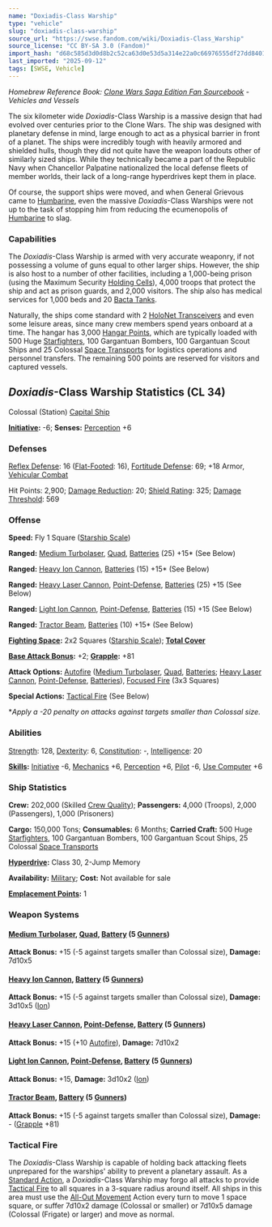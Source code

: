 ```yaml
---
name: "Doxiadis-Class Warship"
type: "vehicle"
slug: "doxiadis-class-warship"
source_url: "https://swse.fandom.com/wiki/Doxiadis-Class_Warship"
source_license: "CC BY-SA 3.0 (Fandom)"
import_hash: "d68c585d3d0d8b2c52ca63d0e53d5a314e22a0c66976555df27dd8401d75b04c"
last_imported: "2025-09-12"
tags: [SWSE, Vehicle]
---
```

*Homebrew Reference Book: [Clone Wars Saga Edition Fan Sourcebook](https://swse.fandom.com/wiki/Clone_Wars_Saga_Edition_Fan_Sourcebook) - Vehicles and Vessels*

The six kilometer wide *Doxiadis*-Class Warship is a massive design that had evolved over centuries prior to the Clone Wars. The ship was designed with planetary defense in mind, large enough to act as a physical barrier in front of a planet. The ships were incredibly tough with heavily armored and shielded hulls, though they did not quite have the weapon loadouts other of similarly sized ships. While they technically became a part of the Republic Navy when Chancellor Palpatine nationalized the local defense fleets of member worlds, their lack of a long-range hyperdrives kept them in place.

Of course, the support ships were moved, and when General Grievous came to [Humbarine](https://swse.fandom.com/wiki/Humbarine), even the massive *Doxiadis*-Class Warships were not up to the task of stopping him from reducing the ecumenopolis of [Humbarine](https://swse.fandom.com/wiki/Humbarine) to slag.

### Capabilities
The *Doxiadis*-Class Warship is armed with very accurate weaponry, if not possessing a volume of guns equal to other larger ships. However, the ship is also host to a number of other facilities, including a 1,000-being prison (using the Maximum Security [Holding Cells](https://swse.fandom.com/wiki/Holding_Cells)), 4,000 troops that protect the ship and act as prison guards, and 2,000 visitors. The ship also has medical services for 1,000 beds and 20 [Bacta Tanks](https://swse.fandom.com/wiki/Bacta_Tanks).

Naturally, the ships come standard with 2 [HoloNet Transceivers](https://swse.fandom.com/wiki/HoloNet_Transceivers) and even some leisure areas, since many crew members spend years onboard at a time. The hangar has 3,000 [Hangar Points](https://swse.fandom.com/wiki/Hangar_Points), which are typically loaded with 500 Huge [Starfighters](https://swse.fandom.com/wiki/Starfighters), 100 Gargantuan Bombers, 100 Gargantuan Scout Ships and 25 Colossal [Space Transports](https://swse.fandom.com/wiki/Space_Transports) for logistics operations and personnel transfers. The remaining 500 points are reserved for visitors and captured vessels.

## *Doxiadis*-Class Warship Statistics (CL 34)
Colossal (Station) [Capital Ship](https://swse.fandom.com/wiki/Capital_Ship)

**[Initiative](https://swse.fandom.com/wiki/Initiative):** -6; **Senses:** [Perception](https://swse.fandom.com/wiki/Perception) +6
### Defenses
[Reflex Defense](https://swse.fandom.com/wiki/Reflex_Defense_(Vehicles)): 16 ([Flat-Footed](https://swse.fandom.com/wiki/Flat-Footed): 16), [Fortitude Defense](https://swse.fandom.com/wiki/Fortitude_Defense_(Vehicles)): 69; +18 Armor, [Vehicular Combat](https://swse.fandom.com/wiki/Vehicular_Combat)

Hit Points: 2,900; [Damage Reduction](https://swse.fandom.com/wiki/Damage_Reduction): 20; [Shield Rating](https://swse.fandom.com/wiki/Shield_Rating): 325; [Damage Threshold](https://swse.fandom.com/wiki/Damage_Threshold_(Vehicles)): 569
### Offense
**Speed:** Fly 1 Square ([Starship Scale](https://swse.fandom.com/wiki/Starship_Scale))

**Ranged:** [Medium Turbolaser](https://swse.fandom.com/wiki/Medium_Turbolaser), [Quad](https://swse.fandom.com/wiki/Quad), [Batteries](https://swse.fandom.com/wiki/Batteries) (25) +15* (See Below)

**Ranged:** [Heavy Ion Cannon](https://swse.fandom.com/wiki/Heavy_Ion_Cannon), [Batteries](https://swse.fandom.com/wiki/Batteries) (15) +15* (See Below)

**Ranged:** [Heavy Laser Cannon](https://swse.fandom.com/wiki/Heavy_Laser_Cannon), [Point-Defense](https://swse.fandom.com/wiki/Point-Defense), [Batteries](https://swse.fandom.com/wiki/Batteries) (25) +15 (See Below)

**Ranged:** [Light Ion Cannon](https://swse.fandom.com/wiki/Light_Ion_Cannon), [Point-Defense](https://swse.fandom.com/wiki/Point-Defense), [Batteries](https://swse.fandom.com/wiki/Batteries) (15) +15 (See Below)

**Ranged:** [Tractor Beam](https://swse.fandom.com/wiki/Tractor_Beam), [Batteries](https://swse.fandom.com/wiki/Batteries) (10) +15* (See Below)

**[Fighting Space](https://swse.fandom.com/wiki/Fighting_Space):** 2x2 Squares ([Starship Scale](https://swse.fandom.com/wiki/Starship_Scale)); **[Total Cover](https://swse.fandom.com/wiki/Total_Cover)**

**[Base Attack Bonus](https://swse.fandom.com/wiki/Base_Attack_Bonus):** +2; **[Grapple](https://swse.fandom.com/wiki/Grapple):** +81

**Attack Options:** [Autofire](https://swse.fandom.com/wiki/Autofire_(Vehicle_Combat)) ([Medium Turbolaser](https://swse.fandom.com/wiki/Medium_Turbolaser), [Quad](https://swse.fandom.com/wiki/Quad), [Batteries](https://swse.fandom.com/wiki/Batteries); [Heavy Laser Cannon](https://swse.fandom.com/wiki/Heavy_Laser_Cannon), [Point-Defense](https://swse.fandom.com/wiki/Point-Defense), [Batteries](https://swse.fandom.com/wiki/Batteries)), [Focused Fire](https://swse.fandom.com/wiki/Focused_Fire) (3x3 Squares)

**Special Actions:** [Tactical Fire](https://swse.fandom.com/wiki/Tactical_Fire) (See Below)

**Apply a -20 penalty on attacks against targets smaller than Colossal size.*
### Abilities
[Strength](https://swse.fandom.com/wiki/Strength): 128, [Dexterity](https://swse.fandom.com/wiki/Dexterity): 6, [Constitution](https://swse.fandom.com/wiki/Constitution): -, [Intelligence](https://swse.fandom.com/wiki/Intelligence): 20

**[Skills](https://swse.fandom.com/wiki/Skills):** [Initiative](https://swse.fandom.com/wiki/Initiative) -6, [Mechanics](https://swse.fandom.com/wiki/Mechanics) +6, [Perception](https://swse.fandom.com/wiki/Perception) +6, [Pilot](https://swse.fandom.com/wiki/Pilot) -6, [Use Computer](https://swse.fandom.com/wiki/Use_Computer) +6
### Ship Statistics
**Crew:** 202,000 (Skilled [Crew Quality](https://swse.fandom.com/wiki/Crew_Quality)); **Passengers:** 4,000 (Troops), 2,000 (Passengers), 1,000 (Prisoners)

**Cargo:** 150,000 Tons; **Consumables:** 6 Months; **Carried Craft:** 500 Huge [Starfighters](https://swse.fandom.com/wiki/Starfighters), 100 Gargantuan Bombers, 100 Gargantuan Scout Ships, 25 Colossal [Space Transports](https://swse.fandom.com/wiki/Space_Transports)

**[Hyperdrive](https://swse.fandom.com/wiki/Hyperdrive):** Class 30, 2-Jump Memory

**Availability:** [Military](https://swse.fandom.com/wiki/Military); **Cost:** Not available for sale

**[Emplacement Points](https://swse.fandom.com/wiki/Emplacement_Points):** 1
### Weapon Systems
#### **[Medium Turbolaser](https://swse.fandom.com/wiki/Medium_Turbolaser), [Quad](https://swse.fandom.com/wiki/Quad), [Battery](https://swse.fandom.com/wiki/Battery) (5 [Gunners](https://swse.fandom.com/wiki/Gunners))**
**Attack Bonus:** +15 (-5 against targets smaller than Colossal size), **Damage:** 7d10x5
#### **[Heavy Ion Cannon](https://swse.fandom.com/wiki/Heavy_Ion_Cannon), [Battery](https://swse.fandom.com/wiki/Battery) (5 [Gunners](https://swse.fandom.com/wiki/Gunners))**
**Attack Bonus:** +15 (-5 against targets smaller than Colossal size), **Damage:** 3d10x5 ([Ion](https://swse.fandom.com/wiki/Ion))
#### **[Heavy Laser Cannon](https://swse.fandom.com/wiki/Heavy_Laser_Cannon), [Point-Defense](https://swse.fandom.com/wiki/Point-Defense), [Battery](https://swse.fandom.com/wiki/Battery) (5 [Gunners](https://swse.fandom.com/wiki/Gunners))**
**Attack Bonus:** +15 (+10 [Autofire](https://swse.fandom.com/wiki/Autofire_(Vehicle_Combat))), **Damage:** 7d10x2
#### **[Light Ion Cannon](https://swse.fandom.com/wiki/Light_Ion_Cannon), [Point-Defense](https://swse.fandom.com/wiki/Point-Defense), [Battery](https://swse.fandom.com/wiki/Battery) (5 [Gunners](https://swse.fandom.com/wiki/Gunners))**
**Attack Bonus:** +15, **Damage:** 3d10x2 ([Ion](https://swse.fandom.com/wiki/Ion))
#### **[Tractor Beam](https://swse.fandom.com/wiki/Tractor_Beam), [Battery](https://swse.fandom.com/wiki/Battery) (5 [Gunners](https://swse.fandom.com/wiki/Gunners))**
**Attack Bonus:** +15 (-5 against targets smaller than Colossal size), **Damage:** - ([Grapple](https://swse.fandom.com/wiki/Grapple) +81)
### Tactical Fire
The *Doxiadis*-Class Warship is capable of holding back attacking fleets unprepared for the warships' ability to prevent a planetary assault. As a [Standard Action](https://swse.fandom.com/wiki/Standard_Action), a *Doxiadis*-Class Warship may forgo all attacks to provide [Tactical Fire](https://swse.fandom.com/wiki/Tactical_Fire) to all squares in a 3-square radius around itself. All ships in this area must use the [All-Out Movement](https://swse.fandom.com/wiki/All-Out_Movement) Action every turn to move 1 space square, or suffer 7d10x2 damage (Colossal or smaller) or 7d10x5 damage (Colossal (Frigate) or larger) and move as normal.